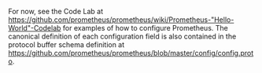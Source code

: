 For now, see the Code Lab at https://github.com/prometheus/prometheus/wiki/Prometheus-"Hello-World"-Codelab for examples of how to configure Prometheus. The canonical definition of each configuration field is also contained in the protocol buffer schema definition at https://github.com/prometheus/prometheus/blob/master/config/config.proto.